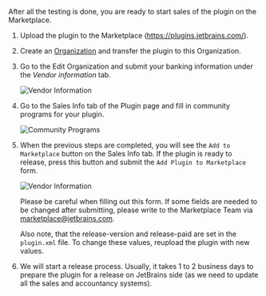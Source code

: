 [//]: # (title: 7. Release the Plugin)

After all the testing is done, you are ready to start sales of the plugin on the Marketplace.

1. Upload the plugin to the Marketplace (https://plugins.jetbrains.com/).

1. Create an [Organization](https://plugins.jetbrains.com/docs/marketplace/organizations.html) and transfer the plugin to this Organization.

1. Go to the Edit Organization and submit your banking information under the *Vendor information* tab.

    ![Vendor Information](vendor_form.png)
    
1. Go to the Sales Info tab of the Plugin page and fill in community programs for your plugin.

    ![Community Programs](community_programs.png)

1. When the previous steps are completed, you will see the `Add to Marketplace` button on the Sales Info tab. 
   If the plugin is ready to release, press this button and submit the `Add Plugin to Marketplace` form.

   ![Vendor Information](vendor_form.png)

   Please be careful when filling out this form. If some fields are needed to be changed after submitting, please
   write to the Marketplace Team via [marketplace@jetbrains.com](mailto:marketplace@jetbrains.com).
   
   Also note, that the release-version and release-paid are set in the `plugin.xml` file. 
   To change these values, reupload the plugin with new values.

1. We will start a release process. Usually, it takes 1 to 2 business days to 
   prepare the plugin for a release on JetBrains side (as we need to update all the sales and accountancy systems).